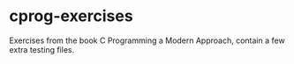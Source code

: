 # cprog-exercises
Exercises from the book C Programming a Modern Approach, contain a few extra testing files.
